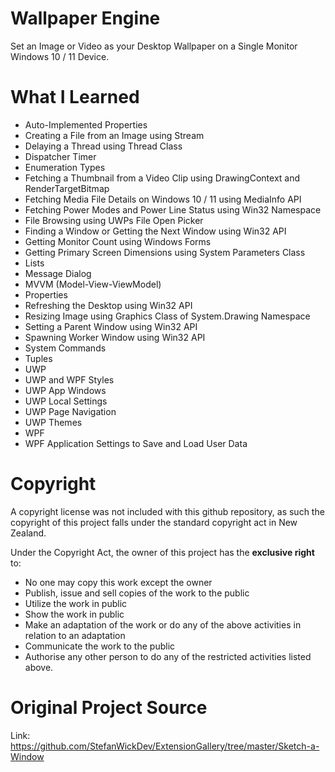 # Wallpaper Engine
Set an Image or Video as your Desktop Wallpaper on a Single Monitor Windows 10 / 11 Device.


# What I Learned
* Auto-Implemented Properties
* Creating a File from an Image using Stream
* Delaying a Thread using Thread Class
* Dispatcher Timer
* Enumeration Types
* Fetching a Thumbnail from a Video Clip using DrawingContext and RenderTargetBitmap
* Fetching Media File Details on Windows 10 / 11 using MediaInfo API
* Fetching Power Modes and Power Line Status using Win32 Namespace
* File Browsing using UWPs File Open Picker
* Finding a Window or Getting the Next Window using Win32 API
* Getting Monitor Count using Windows Forms
* Getting Primary Screen Dimensions using System Parameters Class
* Lists
* Message Dialog
* MVVM (Model-View-ViewModel)
* Properties
* Refreshing the Desktop using Win32 API
* Resizing Image using Graphics Class of System.Drawing Namespace
* Setting a Parent Window using Win32 API
* Spawning Worker Window using Win32 API
* System Commands
* Tuples
* UWP
* UWP and WPF Styles
* UWP App Windows
* UWP Local Settings
* UWP Page Navigation
* UWP Themes
* WPF
* WPF Application Settings to Save and Load User Data


# Copyright
A copyright license was not included with this github repository, as such the copyright of this project falls under the standard copyright act in New Zealand.

Under the Copyright Act, the owner of this project has the **exclusive right** to:
* No one may copy this work except the owner
* Publish, issue and sell copies of the work to the public
* Utilize the work in public
* Show the work in public
* Make an adaptation of the work or do any of the above activities in relation to an adaptation
* Communicate the work to the public
* Authorise any other person to do any of the restricted activities listed above.


# Original Project Source
Link: https://github.com/StefanWickDev/ExtensionGallery/tree/master/Sketch-a-Window
